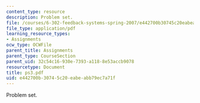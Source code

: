 ```yaml
---
content_type: resource
description: Problem set.
file: /courses/6-302-feedback-systems-spring-2007/e442700b30745c20eabeabb79ec7a71f_ps3.pdf
file_type: application/pdf
learning_resource_types:
- Assignments
ocw_type: OCWFile
parent_title: Assignments
parent_type: CourseSection
parent_uid: 32c54c16-930e-7393-a118-8e53accb9078
resourcetype: Document
title: ps3.pdf
uid: e442700b-3074-5c20-eabe-abb79ec7a71f
---
```

Problem set.

